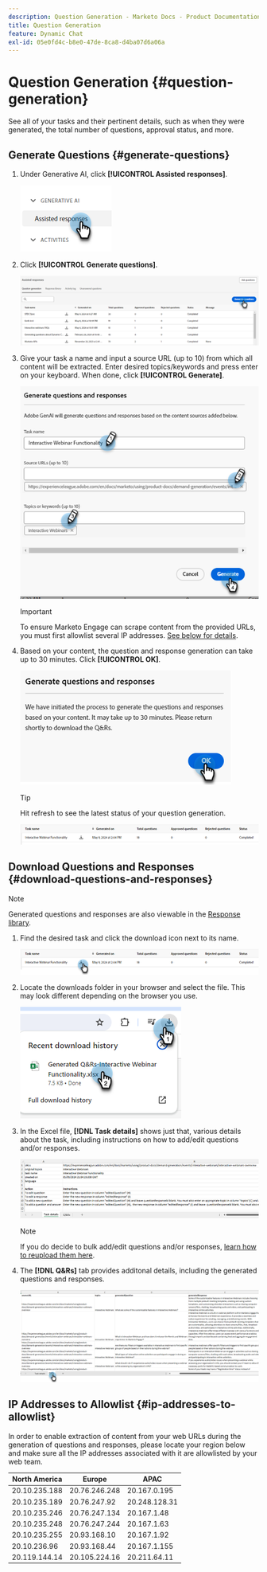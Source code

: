 ```yaml
---
description: Question Generation - Marketo Docs - Product Documentation
title: Question Generation
feature: Dynamic Chat
exl-id: 05e0fd4c-b8e0-47de-8ca8-d4ba07d6a06a
---
```

# Question Generation {#question-generation}

See all of your tasks and their pertinent details, such as when they were generated, the total number of questions, approval status, and more.

## Generate Questions {#generate-questions}

1. Under Generative AI, click **[!UICONTROL Assisted responses]**.

   ![](assets/question-generation-1.png)

1. Click **[!UICONTROL Generate questions]**.

   ![](assets/question-generation-2.png)

1. Give your task a name and input a source URL (up to 10) from which all content will be extracted. Enter desired topics/keywords and press enter on your keyboard. When done, click **[!UICONTROL Generate]**.

   ![](assets/question-generation-3.png)

   >[!IMPORTANT]
   >
   >To ensure Marketo Engage can scrape content from the provided URLs, you must first allowlist several IP addresses. [See below for details](#ip-addresses-to-allowlist).

1. Based on your content, the question and response generation can take up to 30 minutes. Click **[!UICONTROL OK]**.

   ![](assets/question-generation-4.png)

   >[!TIP]
   >
   >Hit refresh to see the latest status of your question generation.

   ![](assets/question-generation-5.png)

## Download Questions and Responses {#download-questions-and-responses}

>[!NOTE]
>
>Generated questions and responses are also viewable in the [Response library](/help/marketo/product-docs/demand-generation/dynamic-chat/generative-ai/response-library.md).

1. Find the desired task and click the download icon next to its name.

   ![](assets/question-generation-6.png)

1. Locate the downloads folder in your browser and select the file. This may look different depending on the browser you use.

   ![](assets/question-generation-7.png)

1. In the Excel file, **[!DNL Task details]** shows just that, various details about the task, including instructions on how to add/edit questions and/or responses. 

   ![](assets/question-generation-8.png)

   >[!NOTE]
   >
   >If you do decide to bulk add/edit questions and/or responses, [learn how to reupload them here](/help/marketo/product-docs/demand-generation/dynamic-chat/generative-ai/response-library.md).

1. The **[!DNL Q&Rs]** tab provides additonal details, including the generated questions and responses. 

   ![](assets/question-generation-9.png)

## IP Addresses to Allowlist {#ip-addresses-to-allowlist}

In order to enable extraction of content from your web URLs during the generation of questions and responses, please locate your region below and make sure all the IP addresses associated with it are allowlisted by your web team.

<table width=450>
<thead>
  <tr>
    <th>North America</th>
    <th>Europe</th>
    <th>APAC</th>
  </tr>
</thead>
<tbody>
  <tr>
    <td>20.10.235.188</td>
    <td>20.76.246.248</td>
    <td>20.167.0.195</td>
  </tr>
  <tr>
    <td>20.10.235.189</td>
    <td>20.76.247.92</td>
    <td>20.248.128.31</td>
  </tr>
  <tr>
    <td>20.10.235.246</td>
    <td>20.76.247.134</td>
    <td>20.167.1.48</td>
  </tr>
  <tr>
    <td>20.10.235.248</td>
    <td>20.76.247.244</td>
    <td>20.167.1.63</td>
  </tr>
  <tr>
    <td>20.10.235.255</td>
    <td>20.93.168.10</td>
    <td>20.167.1.92</td>
  </tr>
  <tr>
    <td>20.10.236.96</td>
    <td>20.93.168.44</td>
    <td>20.167.1.155</td>
  </tr>
  <tr>
    <td>20.119.144.14</td>
    <td>20.105.224.16</td>
    <td>20.211.64.11</td>
  </tr>
</tbody>
</table>
